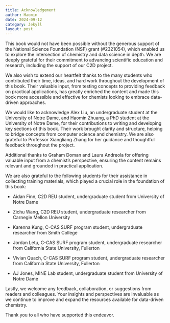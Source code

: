 ```yaml
---
title: Acknowledgement
author: Haomin
date: 2024-09-12
category: Jekyll
layout: post
---
```


This book would not have been possible without the generous support of the National Science Foundation (NSF) grant (#2321054), which enabled us to explore the intersection of chemistry and data science in depth. We are deeply grateful for their commitment to advancing scientific education and research, including the support of our C2D project.

We also wish to extend our heartfelt thanks to the many students who contributed their time, ideas, and hard work throughout the development of this book. Their valuable input, from testing concepts to providing feedback on practical applications, has greatly enriched the content and made this book more accessible and effective for chemists looking to embrace data-driven approaches.

We would like to acknowledge Alex Liu, an undergraduate student at the University of Notre Dame, and Haomin Zhuang, a PhD student at the University of Notre Dame, for their contributions to writing and developing key sections of this book. Their work brought clarity and structure, helping to bridge concepts from computer science and chemistry. We are also grateful to Professor Xiangliang Zhang for her guidance and thoughtful feedback throughout the project.

Additional thanks to Graham Doman and Laura Andreola for offering valuable input from a chemist’s perspective, ensuring the content remains relevant and grounded in practical application.

We are also grateful to the following students for their assistance in collecting training materials, which played a crucial role in the foundation of this book:

  * Aidan Finn, C2D REU student, undergraduate student from University of Notre Dame

  * Zichu Wang, C2D REU student, undergraduate researcher from Carnegie Mellon University

  * Karenna Kung, C-CAS SURF program student, undergraduate researcher from Smith College

  * Jordan Letu, C-CAS SURF program student, undergraduate researcher from California State University, Fullerton

  * Vivian Quach, C-CAS SURF program student, undergraduate researcher from California State University, Fullerton

  * AJ Jones, MINE Lab student, undergraduate student from University of Notre Dame

Lastly, we welcome any feedback, collaboration, or suggestions from readers and colleagues. Your insights and perspectives are invaluable as we continue to improve and expand the resources available for data-driven chemistry.

Thank you to all who have supported this endeavor.
